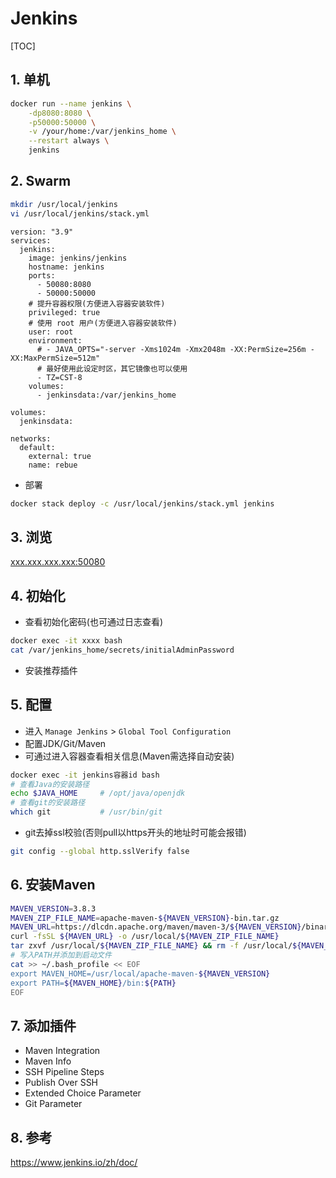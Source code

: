 # Jenkins

[TOC]

## 1. 单机

```sh
docker run --name jenkins \
    -dp8080:8080 \
    -p50000:50000 \
    -v /your/home:/var/jenkins_home \
    --restart always \
    jenkins
```

## 2. Swarm

```sh
mkdir /usr/local/jenkins
vi /usr/local/jenkins/stack.yml
```

```yaml{.line-numbers}
version: "3.9"
services:
  jenkins:
    image: jenkins/jenkins
    hostname: jenkins
    ports:
      - 50080:8080
      - 50000:50000
    # 提升容器权限(方便进入容器安装软件)
    privileged: true
    # 使用 root 用户(方便进入容器安装软件)
    user: root
    environment:
      # - JAVA_OPTS="-server -Xms1024m -Xmx2048m -XX:PermSize=256m -XX:MaxPermSize=512m"
      # 最好使用此设定时区，其它镜像也可以使用
      - TZ=CST-8
    volumes:
      - jenkinsdata:/var/jenkins_home

volumes:
  jenkinsdata:

networks:
  default:
    external: true
    name: rebue
```

- 部署

```sh
docker stack deploy -c /usr/local/jenkins/stack.yml jenkins
```

## 3. 浏览

<xxx.xxx.xxx.xxx:50080>

## 4. 初始化

- 查看初始化密码(也可通过日志查看)

```sh
docker exec -it xxxx bash
cat /var/jenkins_home/secrets/initialAdminPassword
```

- 安装推荐插件

## 5. 配置

- 进入 `Manage Jenkins` > `Global Tool Configuration`
- 配置JDK/Git/Maven
- 可通过进入容器查看相关信息(Maven需选择自动安装)

```sh
docker exec -it jenkins容器id bash
# 查看Java的安装路径
echo $JAVA_HOME     # /opt/java/openjdk
# 查看git的安装路径
which git           # /usr/bin/git
```

- git去掉ssl校验(否则pull以https开头的地址时可能会报错)

```sh
git config --global http.sslVerify false
```

## 6. 安装Maven

```sh
MAVEN_VERSION=3.8.3
MAVEN_ZIP_FILE_NAME=apache-maven-${MAVEN_VERSION}-bin.tar.gz
MAVEN_URL=https://dlcdn.apache.org/maven/maven-3/${MAVEN_VERSION}/binaries/${MAVEN_ZIP_FILE_NAME}
curl -fsSL ${MAVEN_URL} -o /usr/local/${MAVEN_ZIP_FILE_NAME}
tar zxvf /usr/local/${MAVEN_ZIP_FILE_NAME} && rm -f /usr/local/${MAVEN_ZIP_FILE_NAME}
# 写入PATH并添加到启动文件
cat >> ~/.bash_profile << EOF
export MAVEN_HOME=/usr/local/apache-maven-${MAVEN_VERSION}
export PATH=${MAVEN_HOME}/bin:${PATH}
EOF
```

## 7. 添加插件

- Maven Integration
- Maven Info
- SSH Pipeline Steps
- Publish Over SSH
- Extended Choice Parameter
- Git Parameter

## 8. 参考

<https://www.jenkins.io/zh/doc/>
